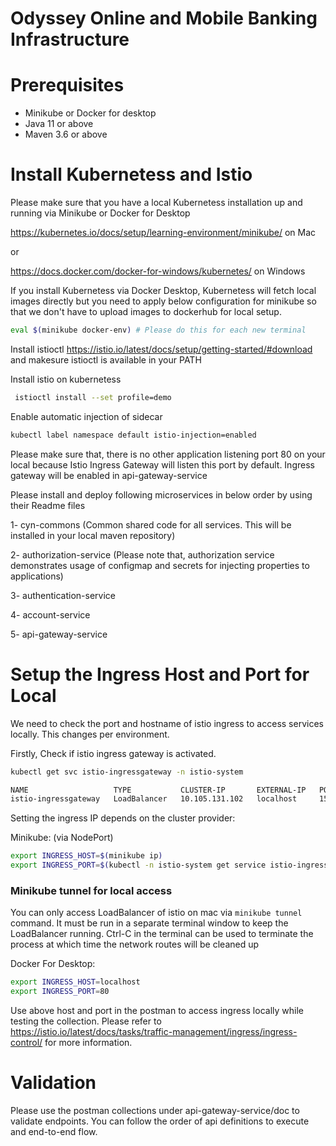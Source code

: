 # Odyssey Online and Mobile Banking Infrastructure

# Prerequisites

- Minikube or Docker for desktop
- Java 11 or above
- Maven 3.6 or above

# Install Kubernetess and Istio

Please make sure that you have a local Kubernetess installation up and running via Minikube or Docker for Desktop

https://kubernetes.io/docs/setup/learning-environment/minikube/ on Mac

or

https://docs.docker.com/docker-for-windows/kubernetes/ on Windows

If you install Kubernetess via Docker Desktop, Kubernetess will fetch local images directly but you need to apply below configuration for minikube so that we don't have to upload images to dockerhub for local setup.

```bash
eval $(minikube docker-env) # Please do this for each new terminal
```

Install istioctl https://istio.io/latest/docs/setup/getting-started/#download and makesure istioctl is available in your PATH

Install istio on kubernetess

```bash
 istioctl install --set profile=demo
```

Enable automatic injection of sidecar

```bash
kubectl label namespace default istio-injection=enabled
```

Please make sure that, there is no other application listening port 80 on your local because Istio Ingress Gateway will listen this port by default. Ingress gateway will be enabled in api-gateway-service

Please install and deploy following microservices in below order by using their Readme files

1- cyn-commons (Common shared code for all services. This will be installed in your local maven repository)

2- authorization-service (Please note that, authorization service demonstrates usage of configmap and secrets for injecting properties to applications)

3- authentication-service

4- account-service

5- api-gateway-service

# Setup the Ingress Host and Port for Local

We need to check the port and hostname of istio ingress to access services locally. This changes per environment.

Firstly, Check if istio ingress gateway is activated.

```bash
kubectl get svc istio-ingressgateway -n istio-system

NAME                   TYPE           CLUSTER-IP       EXTERNAL-IP   PORT(S)                                                                      AGE
istio-ingressgateway   LoadBalancer   10.105.131.102   localhost     15021:30758/TCP,80:31067/TCP,443:31029/TCP,31400:30071/TCP,15443:31489/TCP   5h
```

Setting the ingress IP depends on the cluster provider:

Minikube: (via NodePort)

```bash
export INGRESS_HOST=$(minikube ip)
export INGRESS_PORT=$(kubectl -n istio-system get service istio-ingressgateway -o jsonpath='{.spec.ports[?(@.name=="http2")].nodePort}')
```

### Minikube tunnel for local access

You can only access LoadBalancer of istio on mac via `minikube tunnel` command. It must be run in a separate terminal window to keep the LoadBalancer running. Ctrl-C in the terminal can be used to terminate the process at which time the network routes will be cleaned up

Docker For Desktop:

```bash
export INGRESS_HOST=localhost
export INGRESS_PORT=80
```

Use above host and port in the postman to access ingress locally while testing the collection. Please refer to https://istio.io/latest/docs/tasks/traffic-management/ingress/ingress-control/ for more information.

# Validation

Please use the postman collections under api-gateway-service/doc to validate endpoints. You can follow the order of api definitions to 
execute and end-to-end flow.
